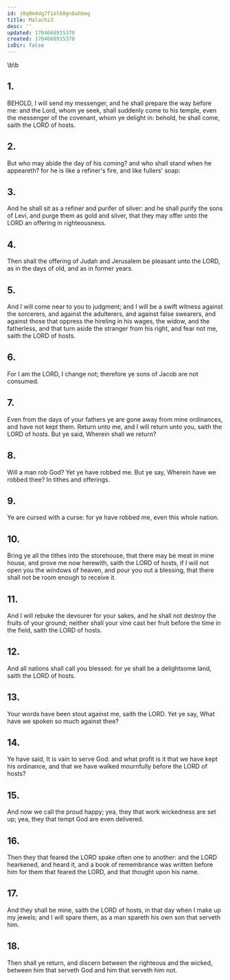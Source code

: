 ```yaml
---
id: j0q0m4dg7f1el60gn8ahbmg
title: Malachi3
desc: ''
updated: 1704668915370
created: 1704668915370
isDir: false
---
```

\b\b
## 1.
BEHOLD, I will send my messenger, and he shall prepare the way before me: and the Lord, whom ye seek, shall suddenly come to his temple, even the messenger of the covenant, whom ye delight in: behold, he shall come, saith the LORD of hosts.
## 2.
But who may abide the day of his coming?  and who shall stand when he appeareth?  for he is like a refiner's fire, and like fullers' soap:
## 3.
And he shall sit as a refiner and purifer of silver: and he shall purify the sons of Levi, and purge them as gold and silver, that they may offer unto the LORD an offering in righteousness.
## 4.
Then shall the offering of Judah and Jerusalem be pleasant unto the LORD, as in the days of old, and as in former years.
## 5.
And I will come near to you to judgment; and I will be a swift witness against the sorcerers, and against the adulterers, and against false swearers, and against those that oppress the hireling in his wages, the widow, and the fatherless, and that turn aside the stranger from his right, and fear not me, saith the LORD of hosts.
## 6.
For I am the LORD, I change not; therefore ye sons of Jacob are not consumed.
## 7.
Even from the days of your fathers ye are gone away from mine ordinances, and have not kept them.  Return unto me, and I will return unto you, saith the LORD of hosts.  But ye said, Wherein shall we return?
## 8.
Will a man rob God?  Yet ye have robbed me.  But ye say, Wherein have we robbed thee?  In tithes and offerings.
## 9.
Ye are cursed with a curse: for ye have robbed me, even this whole nation.
## 10.
Bring ye all the tithes into the storehouse, that there may be meat in mine house, and prove me now herewith, saith the LORD of hosts, if I will not open you the windows of heaven, and pour you out a blessing, that there shall not be room enough to receive it.
## 11.
And I will rebuke the devourer for your sakes, and he shall not destroy the fruits of your ground; neither shall your vine cast her fruit before the time in the field, saith the LORD of hosts.
## 12.
And all nations shall call you blessed: for ye shall be a delightsome land, saith the LORD of hosts.
## 13.
Your words have been stout against me, saith the LORD.  Yet ye say, What have we spoken so much against thee?
## 14.
Ye have said, It is vain to serve God: and what profit is it that we have kept his ordinance, and that we have walked mournfully before the LORD of hosts?
## 15.
And now we call the proud happy; yea, they that work wickedness are set up; yea, they that tempt God are even delivered.
## 16.
Then they that feared the LORD spake often one to another: and the LORD hearkened, and heard it, and a book of remembrance was written before him for them that feared the LORD, and that thought upon his name.
## 17.
And they shall be mine, saith the LORD of hosts, in that day when I make up my jewels; and I will spare them, as a man spareth his own son that serveth him.
## 18.
Then shall ye return, and discern between the righteous and the wicked, between him that serveth God and him that serveth him not.
